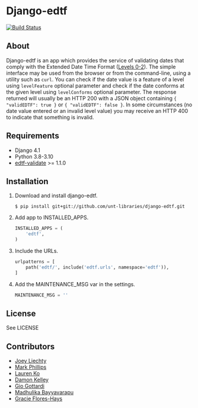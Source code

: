 Django-edtf
===========
[![Build Status](https://github.com/unt-libraries/django-edtf/actions/workflows/test.yml/badge.svg?branch=master)](https://github.com/unt-libraries/django-edtf/actions)


About
-----

Django-edtf is an app which provides the service of validating dates that comply with the
Extended Date Time Format ([Levels 0-2](https://www.loc.gov/standards/datetime/)).
The simple interface may be used from the browser or from the command-line, using a utility
such as `curl`. You can check if the date value is a feature of a level using `levelFeature` optional parameter and
check if the date conforms at the given level using `levelConforms` optional parameter.
The response returned will usually be an HTTP 200 with a JSON object containing `{ "validEDTF": true }`
or `{ "validEDTF": false }`. In some circumstances (no date value
entered or an invalid level value) you may receive an HTTP 400 to indicate that something is invalid.


Requirements
------------

* Django 4.1
* Python 3.8-3.10
* [edtf-validate](https://github.com/unt-libraries/edtf-validate) >= 1.1.0


Installation
------------

1. Download and install django-edtf.

    ```console
    $ pip install git+git://github.com/unt-libraries/django-edtf.git
    ```

2. Add app to INSTALLED_APPS.

    ```python
    INSTALLED_APPS = (
        'edtf',
    )
    ```

3. Include the URLs.

    ```python
    urlpatterns = [
        path('edtf/', include('edtf.urls', namespace='edtf')),
    ]
    ```

4. Add the MAINTENANCE_MSG var in the settings.

    ```python
    MAINTENANCE_MSG = ''
    ```

License
-------

See LICENSE


Contributors
------------

* [Joey Liechty](https://github.com/yeahdef)
* [Mark Phillips](https://github.com/vphill)
* [Lauren Ko](https://github.com/ldko)
* [Damon Kelley](https://github.com/damonkelley)
* [Gio Gottardi](https://github.com/somexpert)
* [Madhulika Bayyavarapu](https://github.com/madhulika95b)
* [Gracie Flores-Hays](https://github.com/gracieflores)
